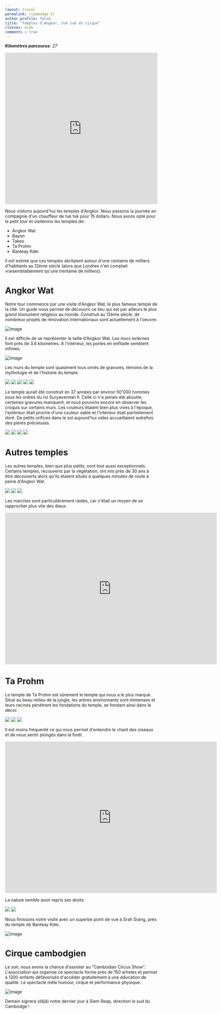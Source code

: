 ```yaml
---
layout: travel
permalink: /cambodge_5/
author_profile: false
title: "Temples d'Angkor, tuk tuk et cirque"
classes: wide
comments : true
---
```


<!-- jQuery 1.8 or later, 33 KB -->
<script src="https://ajax.googleapis.com/ajax/libs/jquery/1.11.1/jquery.min.js"></script>

<!-- Fotorama from CDNJS, 19 KB -->
<link  href="https://cdnjs.cloudflare.com/ajax/libs/fotorama/4.6.4/fotorama.css" rel="stylesheet">
<script src="https://cdnjs.cloudflare.com/ajax/libs/fotorama/4.6.4/fotorama.js"></script>

***Kilomètres parcourus***: *27*

<iframe src="https://www.google.com/maps/d/u/0/embed?mid=11EmoT3vG8HMVtzV-9UDV6fPcCu6giZY2" width="100%" height="500" frameBorder="0"></iframe>

<br>

Nous visitons aujourd'hui les temples d'Angkor. Nous passons la journée en compagnie d'un chauffeur de tuk tuk pour 15 dollars. Nous avons opté pour le petit tour et visiterons les temples de:
- Angkor Wat
- Bayon
- Takeo
- Ta Prohm
- Banteay Kdei

Il est estimé que ces temples abritaient autour d'une centaine de milliers d'habitants au 12ème siècle (alors que Londres n'en comptait vraisemblablement qu'une trentaine de milliers).

# Angkor Wat

Notre tour commence par une visite d'Angkor Wat, le plus fameux temple de la cité. Un guide nous permet de découvrir ce lieu qui est par ailleurs le plus grand monument religieux au monde. Construit au 12ème siècle, de nombreux projets de rénovation internationaux sont actuellement à l'oeuvre. 

![image](https://drive.google.com/uc?id=1p62A7J2arJII9dIyNNq7-In65KVPiLUa)

Il est difficile de se représenter la taille d'Angkor Wat. Les murs externes font près de 3.6 kilomètres. A l'intérieur, les portes en enfilade semblent infinies.

![image](https://drive.google.com/uc?id=1uHFpeWw4RqARpSt0dPDdBJEqiesxVuaQ)

Les murs du temple sont quasiment tous ornés de gravures, témoins de la mythologie et de l'histoire du temple.

<div class="fotorama">
  <img src="https://drive.google.com/uc?id=1RsgH9hosgJANVuDqu8HzQ-oYFzXhN_ra">
  <img src="https://drive.google.com/uc?id=1_y8i9zltBcZmKPh0iZBgWlTSzQ7S23ca">
  <img src="https://drive.google.com/uc?id=1OyK8tojR_YKidKt__XaU30TjJGZS4Gb-">
  <img src="https://drive.google.com/uc?id=1dXWXt6FEsZvJR50E-pJRto97RconDF_M">
  <img src="https://drive.google.com/uc?id=18QYHolkAjga5-NooRADsdG04GGEbNImc">
</div>

Le temple aurait été construit en 37 années par environ 50'000 hommes sous les ordres du roi Suryavarman II. Celle ci n'a jamais été aboutie, certaines gravures manquent, et nous pouvons encore en observer les croquis sur certains murs. Les couleurs étaient bien plus vives à l'époque, l'extérieur était proche d'une couleur sable et l'intérieur était partiellement doré. De petits orifices dans le sol aujourd'hui vides accueillaient autrefois des pières précieuses. 

<div class="fotorama">
  <img src="https://drive.google.com/uc?id=1--Y_3ik-NLh7XxQUU2Gl51oK7AxDp8UM">
  <img src="https://drive.google.com/uc?id=1LRIZS8evKuwZZ0Tis5T_2cAuqZkjdKgh">
  <img src="https://drive.google.com/uc?id=1Fb_Oh4huON0JMKxgaAiF1iD3AxPvJtQd">
  <img src="https://drive.google.com/uc?id=1LcdI5rW31BAUU8CgUF4d7fO0mDSqIh_F">
</div>

# Autres temples

Les autres temples, bien que plus petits, sont tout aussi exceptionnels. Certains temples, recouverts par la végétation, ont mis près de 30 ans à être découverts alors qu'ils étaient situés à quelques minutes de route à peine d'Angkor Wat.

<div class="fotorama">
  <img src="https://drive.google.com/uc?id=1Chddzi5f8VgMA_td1XtD-3GCVx-vvxET">
  <img src="https://drive.google.com/uc?id=1yqdiOUdwo_TBl193kbZ8rX0dhAuQBUbw">
  <img src="https://drive.google.com/uc?id=18bdxpcow_l9PrfcI1h5ByQvreZ8M49Gl">
</div>

Les marches sont particulièrement raides, car c'était un moyen de se rapprocher plus vite des dieux.

<iframe width="700" height="500" src="https://www.youtube.com/embed/eGQ49VriFvc" frameborder="0" allow="accelerometer; autoplay; encrypted-media; gyroscope; picture-in-picture" allowfullscreen></iframe>

<br>

# Ta Prohm

Le temple de Ta Prohm est sûrement le temple qui nous a le plus marqué. Situé au beau milieu de la jungle, les arbres environnants sont immenses et leurs racines pénètrent les fondations du temple, se fondant ainsi dans le décor.

<div class="fotorama">
  <img src="https://drive.google.com/uc?id=1L1g55cyCh3_p0LBNJi_U0nSe-onC7ijz">
  <img src="https://drive.google.com/uc?id=1HtJeoAQzNmi_ARiWn5B0bASu80sJ6BK_">
  <img src="https://drive.google.com/uc?id=1QnBO_eOcXU7B-W2Pg0ZAr_4lzcCsRf1R">
</div>

Il est moins fréquenté ce qui nous permet d'entendre le chant des oiseaux et de nous sentir plongés dans la forêt.

<iframe width="700" height="500" src="https://www.youtube.com/embed/g7xffP0zX6k" frameborder="0" allow="accelerometer; autoplay; encrypted-media; gyroscope; picture-in-picture" allowfullscreen></iframe>

<br>

La nature semble avoir repris ses droits.

<div class="fotorama">
  <img src="https://drive.google.com/uc?id=1FtnPZrQAyteiQ0QxDkzSB5AX4CQMTnI1">
  <img src="https://drive.google.com/uc?id=1xS-vR6zGTAra0pagWA-mRe6VOc8wfwVh">
</div>

Nous finissons notre visite avec un superbe point de vue à Srah Srang, près du temple de Banteay Kdei.

![image](https://drive.google.com/uc?id=1QYKpGXcaL1SJpHo4E0224pBWrIzTf1Za)

# Cirque cambodgien

Le soir, nous avons la chance d'assister au "Cambodian Circus Show". L'association qui organise ce spectacle forme près de 150 artistes et permet à 1200 enfants défavorisés d'accéder gratuitement à une éducation de qualité. Le spectacle mêle humour, cirque et performance physique.

![image](https://drive.google.com/uc?id=1cciZObGZyqdDPgorWlXoAV-8fhXNAkpJ)

Demain signera (déjà) notre dernier jour à Siem Reap, direction le sud du Cambodge !
